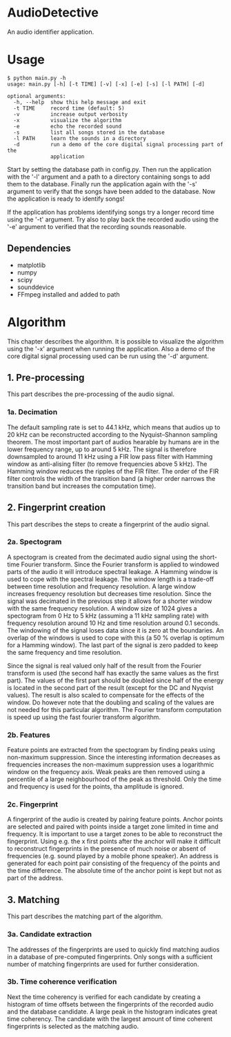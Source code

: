 # AudioDetective

An audio identifier application.

# Usage

```
$ python main.py -h
usage: main.py [-h] [-t TIME] [-v] [-x] [-e] [-s] [-l PATH] [-d]

optional arguments:
  -h, --help  show this help message and exit
  -t TIME     record time (default: 5)
  -v          increase output verbosity
  -x          visualize the algorithm
  -e          echo the recorded sound
  -s          list all songs stored in the database
  -l PATH     learn the sounds in a directory
  -d          run a demo of the core digital signal processing part of the
              application
```

Start by setting the database path in config.py. Then run the application with the '-l' argument and a path to a
directory containing songs to add them to the database. Finally run the application again with the '-s' argument to
verify that the songs have been added to the database. Now the application is ready to identify songs!

If the application has problems identifying songs try a longer record time using the '-t' argument. Try also to play
back the recorded audio using the '-e' argument to verified that the recording sounds reasonable.

## Dependencies

* matplotlib
* numpy
* scipy
* sounddevice
* FFmpeg installed and added to path

# Algorithm

This chapter describes the algorithm. It is possible to visualize the algorithm using the '-x' argument when running the
application. Also a demo of the core digital signal processing used can be run using the '-d' argument.

## 1. Pre-processing

This part describes the pre-processing of the audio signal.

### 1a. Decimation

The default sampling rate is set to 44.1 kHz, which means that audios up to 20 kHz can be reconstructed according to the
Nyquist–Shannon sampling theorem. The most important part of audios hearable by humans are in the lower frequency range,
up to around 5 kHz. The signal is therefore downsampled to around 11 kHz using a FIR low pass filter with Hamming window
as anti-alising filter (to remove frequencies above 5 kHz). The Hamming window reduces the ripples of the FIR filter.
The order of the FIR filter controls the width of the transition band (a higher order narrows the transition band but
increases the computation time).

## 2. Fingerprint creation

This part describes the steps to create a fingerprint of the audio signal.

### 2a. Spectogram

A spectogram is created from the decimated audio signal using the short-time Fourier transform. Since the Fourier
transform is applied to windowed parts of the audio it will introduce spectral leakage. A Hamming window is used to cope
with the spectral leakage. The window length is a trade-off between time resolution and frequency resolution. A large
window increases frequency resolution but decreases time resolution. Since the signal was decimated in the previous step
it allows for a shorter window with the same frequency resolution. A window size of 1024 gives a spectogram from 0 Hz to
5 kHz (assuming a 11 kHz sampling rate) with frequency resolution around 10 Hz and time resolution around 0.1 seconds.
The windowing of the signal loses data since it is zero at the boundaries. An overlap of the windows is used to cope
with this (a 50 % overlap is optimum for a Hamming window). The last part of the signal is zero padded to keep the same
frequency and time resolution.

Since the signal is real valued only half of the result from the Fourier transform is used (the second half has exactly
the same values as the first part). The values of the first part should be doubled since half of the energy is located
in the second part of the result (except for the DC and Nyqvist values). The result is also scaled to compensate for the
effects of the window. Do however note that the doubling and scaling of the values are not needed for this particular
algorithm. The Fourier transform computation is speed up using the fast fourier transform algorithm.

### 2b. Features

Feature points are extracted from the spectogram by finding peaks using non-maximum suppression. Since the interesting
information decreases as frequencies increases the non-maximum suppression uses a logarithmic window on the frequency
axis. Weak peaks are then removed using a percentile of a large neighbourhood of the peak as threshold. Only the time
and frequency is used for the points, tha amplitude is ignored.

### 2c. Fingerprint

A fingerprint of the audio is created by pairing feature points. Anchor points are selected and paired with points
inside a target zone limited in time and frequency. It is important to use a target zones to be able to reconstruct the
fingerprint. Using e.g. the x first points after the anchor will make it difficult to reconstruct fingerprints in the
presence of much noise or absent of frequencies (e.g. sound played by a mobile phone speaker). An address is generated
for each point pair consisting of the frequency of the points and the time difference. The absolute time of the anchor
point is kept but not as part of the address.

## 3. Matching

This part describes the matching part of the algorithm.

### 3a. Candidate extraction

The addresses of the fingerprints are used to quickly find matching audios in a database of pre-computed fingerprints.
Only songs with a sufficient number of matching fingerprints are used for further consideration.

### 3b. Time coherence verification
Next the time coherency is verified for each candidate by creating a histogram of time offsets between the fingerprints
of the recorded audio and the database candidate. A large peak in the histogram indicates great time coherency. The
candidate with the largest amount of time coherent fingerprints is selected as the matching audio.
